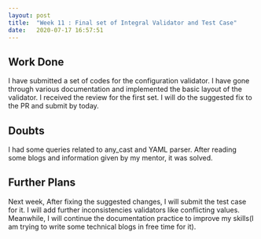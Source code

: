 ```yaml
---
layout: post
title:  "Week 11 : Final set of Integral Validator and Test Case"
date:   2020-07-17 16:57:51
---
```


## Work Done
I have submitted a set of codes for the configuration validator. I have gone through various documentation and implemented the basic layout of the validator. I received the review for the first set. I will do the suggested fix to the PR and submit by today.

## Doubts
I had some queries related to any_cast and YAML parser. After reading some blogs and information given by my mentor, it was solved.

## Further Plans
Next week, After fixing the suggested changes, I will submit the test case for it. I will add further inconsistencies validators like conflicting values. Meanwhile, I will continue the documentation practice to improve my skills(I am trying to write some technical blogs in free time for it).